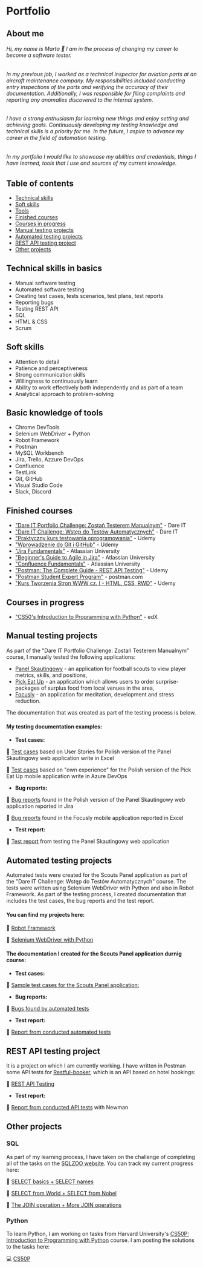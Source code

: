 # Portfolio

## About me

###### Hi, my name is Marta 🙂 I am in the process of changing my career to become a software tester.

###### In my previous job, I worked as a technical inspector for aviation parts at an aircraft maintenance company. My responsibilities included conducting entry inspections of the parts and verifying the accuracy of their documentation. Additionally, I was responsible for filing complaints and reporting any anomalies discovered to the internal system.

###### I have a strong enthusiasm for learning new things and enjoy setting and achieving goals. Continuously developing my testing knowledge and technical skills is a priority for me. In the future, I aspire to advance my career in the field of automation testing.

###### In my portfolio I would like to showcase my abilities and credentials, things I have learned, tools that I use and sources of my current knowledge.

## Table of contents
- [Technical skills](#technical-skills-in-basics)
- [Soft skills](#soft-skills)
- [Tools](#basic-knowledge-of-tools)
- [Finished courses](#finished-courses)
- [Courses in progress](#courses-in-progress)
- [Manual testing projects](#manual-testing-projects)
- [Automated testing projects](#automated-testing-projects)
- [REST API testing project](#REST-API-Testing-project)
- [Other projects](#Other-projects)
  

 ## Technical skills in basics
  - Manual software testing
  - Automated software testing
  - Creating test cases, tests scenarios, test plans, test reports
  - Reporting bugs
  - Testing REST API
  - SQL
  - HTML & CSS
  - Scrum

## Soft skills
  - Attention to detail
  - Patience and perceptiveness
  - Strong communication skills
  - Willingness to continuously learn
  - Ability to work effectively both independently and as part of a team
  - Analytical approach to problem-solving

## Basic knowledge of tools
  - Chrome DevTools
  - Selenium WebDriver + Python
  - Robot Framework
  - Postman
  - MySQL Workbench
  - Jira, Trello, Azzure DevOps
  - Confluence
  - TestLink
  - Git, GitHub
  - Visual Studio Code
  - Slack, Discord
  
## Finished courses
  - ["Dare IT Portfolio Challenge: Zostań Testerem Manualnym"](https://www.dareit.io/) - Dare IT
  - ["Dare IT Challenge: Wstęp do Testów Automatycznych"](https://www.dareit.io/challenges/wstep-do-testow-automatycznych) - Dare IT
  - ["Praktyczny kurs testowania oprogramowania"](https://www.udemy.com/course/praktyczny-kurs-testowania-oprogramowania/) - Udemy
  - ["Wprowadzenie do Git i GitHub"](https://www.udemy.com/course/kurs-git-i-github-od-podstaw/) - Udemy
  - ["Jira Fundamentals"](https://university.atlassian.com/student/path/815443-jira-fundamentals?sid_i=0) - Atlassian University
  - ["Beginner's Guide to Agile in Jira"](https://university.atlassian.com/student/page/1117976-the-beginner-s-guide-to-agile-in-jira-course-description?sid_i=8) - Atlassian University
  - ["Confluence Fundamentals"](https://enable.atlassian.com/student/path/861302-confluence-fundamentals) - Atlassian University
  - ["Postman: The Complete Guide - REST API Testing"](https://www.udemy.com/course/postman-the-complete-guide/) - Udemy
  - ["Postman Student Expert Program"](https://www.postman.com/company/student-program/) - postman.com
  - ["Kurs Tworzenia Stron WWW cz. I - HTML, CSS, RWD"](https://www.udemy.com/course/od-zera-do-front-end-developera-cz1/) - Udemy
  
## Courses in progress
  - ["CS50's Introduction to Programming with Python"](https://www.edx.org/course/cs50s-introduction-to-programming-with-python) - edX

## Manual testing projects
 As part of the "Dare IT Portfolio Challenge: Zostań Testerem Manualnym" course, I manually tested the following applications:
 - [Panel Skautingowy](https://scouts.futbolkolektyw.pl/en/login?redirected=true) - an application for football scouts to view player metrics, skills, and positions,
 - [Pick Eat Up](https://pickeatup.io/) - an application which allows users to order surprise-packages of surplus food from local venues in the area,
 - [Focusly](https://focusly.co/) - an application for meditation, development and stress reduction.

 The documentation that was created as part of the testing process is below.

#### My testing documentation examples:
  - **Test cases:**
  
  📝 [Test cases](https://docs.google.com/spreadsheets/d/1kQpe2bKegMlHgqcILOORV9crnnq4-2NE26g2fCcijXo/edit#gid=0) based on User Stories for Polish version of the Panel Skautingowy web application write in Excel
  
  📝 [Test cases](https://docs.google.com/spreadsheets/d/1t5N5Hsym98lfeW9AT4NE5X66dmUQnUQZnWTCA7Ask_Q/edit?usp=sharing) based on "own experience" for the Polish version of the Pick Eat Up mobile application write in Azure DevOps
  
  - **Bug reports:**
  
  📝 [Bug reports](https://docs.google.com/document/d/1qqDj89mzUqHW5eJKUyrQott_4B63Q6G6WX6K-LERA1g/edit) found in the Polish version of the Panel Skautingowy web application reported in Jira
  
  📝 [Bug reports](https://docs.google.com/spreadsheets/d/11KW9XAAVmZzSV3kJgXaHTnYZcknsz-AVZCmFl74_n5I/edit#gid=0) found in the Focusly mobile application reported in Excel

  - **Test report:**
  
  📝 [Test report](https://docs.google.com/document/d/1wrpqrm4KpSA6VnfO76IjKV2oV1rtMyuoXY-cv7zrdgk/edit) from testing the Panel Skautingowy web application
  
## Automated testing projects
Automated tests were created for the Scouts Panel application as part of the "Dare IT Challenge: Wstęp do Testów Automatycznych" course. The tests were written using Selenium WebDriver with Python and also in Robot Framework. As part of the testing process, I created documentation that includes the test cases, the bug reports and the test report.

 #### You can find my projects here:
 
📕 [Robot Framework](https://github.com/MartaReb/panelscout_robotframework)

📕 [Selenium WebDriver with Python](https://github.com/MartaReb/challenge_portfolio_marta)

 #### The documentation I created for the Scouts Panel application durnig course:
 - **Test cases:**
  
📝 [Sample test cases for the Scouts Panel application:](https://docs.google.com/spreadsheets/d/1M61LP4jmVPXJPkLhAGm3Ap_cufrFDYdIiIHo-g25NOI/edit#gid=0)

- **Bug reports:**

📝 [Bugs found by automated tests](https://docs.google.com/spreadsheets/d/1nC0_WXUhKgu-T4y3OaqL0u1jzyrGmKAO0GEPoPvXQkw/edit#gid=0)

- **Test report:**

📝 [Report from conducted automated tests](https://docs.google.com/document/d/1WgoSn8IIT5IQyRMi-dL7GQSK4DAr2coVu_QfeKt29HI/edit)

  ## REST API testing project
It is a project on which I am currently working. I have written in Postman some API tests for [Restful-booker](https://restful-booker.herokuapp.com/), which is an API based on hotel bookings:

📘 [REST API Testing](https://github.com/MartaReb/restful-booker-testing)

- **Test report:**
  
📝 [Report from conducted API tests](https://martareb.github.io/restful-booker-api-testing/Restful-booker.html) with Newman

 ## Other projects
 
  ### SQL
 As part of my learning process, I have taken on the challenge of completing all of the tasks on the [SQLZOO website](https://sqlzoo.net/wiki/SQL_Tutorial). You can track my current progress here:
  
  📝 [SELECT basics + SELECT names](https://docs.google.com/spreadsheets/d/14ErK9BRq6LU8IIEOZDQ6vLIO84F4ET5BzTAatRvrisU/edit#gid=0)
  
  📝 [SELECT from World + SELECT from Nobel](https://docs.google.com/spreadsheets/d/1_OOVfSmUhnqGV3mQutdfRMcZP3KZn8prZ0c1j4-xdmE/edit#gid=0)
  
  📝 [The JOIN operation + More JOIN operations](https://docs.google.com/spreadsheets/d/1hWXOQlG35lugONkZJ8cXcc6DBPXsWtAj-iXeAdyCzHM/edit#gid=0)

### Python
To learn Python, I am working on tasks from Harvard University's [CS50P: Introduction to Programming with Python](https://cs50.harvard.edu/python/2022/) course. I am posting the solutions to the tasks here:

 💻 [CS50P](https://github.com/MartaReb/CS50P)




